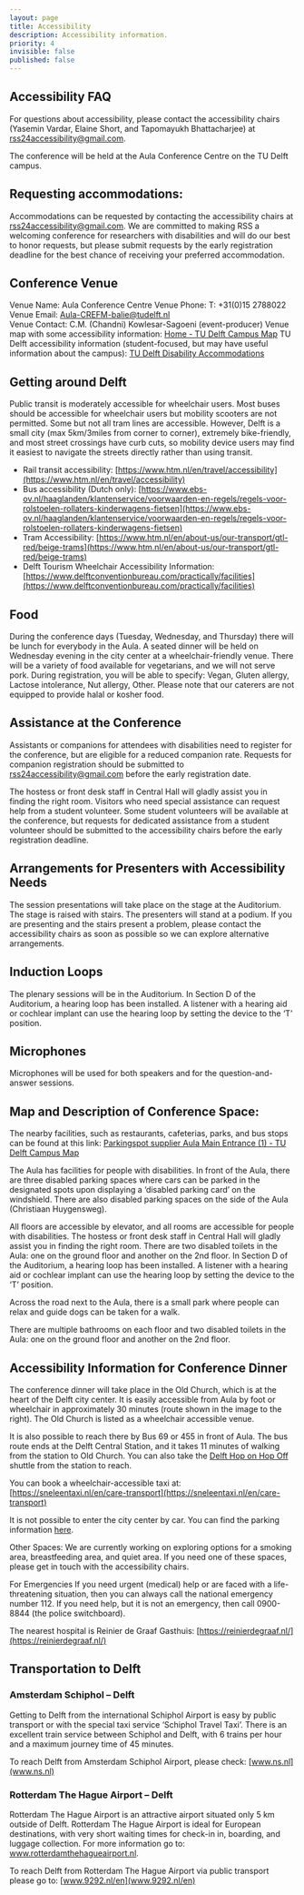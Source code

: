 ```yaml
---
layout: page
title: Accessibility
description: Accessibility information.
priority: 4
invisible: false
published: false
---
```


## Accessibility FAQ
For questions about accessibility, please contact the accessibility chairs (Yasemin Vardar, Elaine Short, and Tapomayukh Bhattacharjee) at rss24accessibility@gmail.com.

The conference will be held at the Aula Conference Centre on the TU Delft campus.

## Requesting accommodations:
Accommodations can be requested by contacting the accessibility chairs at [rss24accessibility@gmail.com](rss24accessibility@gmail.com).  We are committed to making RSS a welcoming conference for researchers with disabilities and will do our best to honor requests, but please submit requests by the early registration deadline for the best chance of receiving your preferred accommodation.


## Conference Venue
Venue Name: Aula Conference Centre
Venue Phone: T: +31(0)15 2788022
Venue Email: Aula-CREFM-balie@tudelft.nl  
Venue Contact: C.M. (Chandni) Kowlesar-Sagoeni (event-producer)
Venue map with some accessibility information:   [Home - TU Delft Campus Map](https://map.tudelftcampus.nl/poi/aula-conference-centre/)
TU Delft accessibility information (student-focused, but may have useful information about the campus): [TU Delft Disability Accommodations](https://www.tudelft.nl/en/student/counselling/studying-with-a-disability/characteristics-of-disabilities)

## Getting around Delft
Public transit is moderately accessible for wheelchair users.  Most buses should be accessible for wheelchair users but mobility scooters are not permitted.  Some but not all tram lines are accessible.  However, Delft is a small city (max 5km/3miles from corner to corner), extremely bike-friendly, and most street crossings have curb cuts, so mobility device users may find it easiest to navigate the streets directly rather than using transit.


- Rail transit accessibility: [https://www.htm.nl/en/travel/accessibility](https://www.htm.nl/en/travel/accessibility)
- Bus accessibility (Dutch only): [https://www.ebs-ov.nl/haaglanden/klantenservice/voorwaarden-en-regels/regels-voor-rolstoelen-rollaters-kinderwagens-fietsen](https://www.ebs-ov.nl/haaglanden/klantenservice/voorwaarden-en-regels/regels-voor-rolstoelen-rollaters-kinderwagens-fietsen)
- Tram Accessibility: [https://www.htm.nl/en/about-us/our-transport/gtl-red/beige-trams](https://www.htm.nl/en/about-us/our-transport/gtl-red/beige-trams)
- Delft Tourism Wheelchair Accessibility Information: [https://www.delftconventionbureau.com/practically/facilities](https://www.delftconventionbureau.com/practically/facilities)

## Food
During the conference days (Tuesday, Wednesday, and Thursday) there will be lunch for everybody in the Aula. A seated dinner will be held on Wednesday evening in the city center at a wheelchair-friendly venue. There will be a variety of food available for vegetarians, and we will not serve pork. During registration, you will be able to specify: Vegan, Gluten allergy, Lactose intolerance, Nut allergy, Other.  Please note that our caterers are not equipped to provide halal or kosher food.


## Assistance at the Conference
Assistants or companions for attendees with disabilities need to register for the conference, but are eligible for a reduced companion rate. Requests for companion registration should be submitted to [rss24accessibility@gmail.com](rss24accessibility@gmail.com) before the early registration date. 

The hostess or front desk staff in Central Hall will gladly assist you in finding the right room. Visitors who need special assistance can request help from a student volunteer.  Some student volunteers will be available at the conference, but requests for dedicated assistance from a student volunteer should be submitted to the accessibility chairs before the early registration deadline.

## Arrangements for Presenters with Accessibility Needs
The session presentations will take place on the stage at the Auditorium. The stage is raised with stairs. The presenters will stand at a podium. If you are presenting and the stairs present a problem, please contact the accessibility chairs as soon as possible so we can explore alternative arrangements.

## Induction Loops
The plenary sessions will be in the Auditorium. In Section D of the Auditorium, a hearing loop has been installed. A listener with a hearing aid or cochlear implant can use the hearing loop by setting the device to the ‘T’ position.

## Microphones
Microphones will be used for both speakers and for the question-and-answer sessions.

## Map and Description of Conference Space:

The nearby facilities, such as restaurants, cafeterias, parks, and bus stops can be found at this link: [Parkingspot supplier Aula Main Entrance (1) - TU Delft Campus Map](https://map.tudelftcampus.nl/poi/parkingspot-supplier-aula-main-entrance-1/)

The Aula has facilities for people with disabilities. In front of the Aula, there are three disabled parking spaces where cars can be parked in the designated spots upon displaying a ‘disabled parking card’ on the windshield. There are also disabled parking spaces on the side of the Aula (Christiaan Huygensweg).
 
All floors are accessible by elevator, and all rooms are accessible for people with disabilities. The hostess or front desk staff in Central Hall will gladly assist you in finding the right room. There are two disabled toilets in the Aula: one on the ground floor and another on the 2nd floor. In Section D of the Auditorium, a hearing loop has been installed. A listener with a hearing aid or cochlear implant can use the hearing loop by setting the device to the ‘T’ position.

Across the road next to the Aula, there is a small park where people can relax and guide dogs can be taken for a walk. 

There are multiple bathrooms on each floor and two disabled toilets in the Aula: one on the ground floor and another on the 2nd floor. 


## Accessibility Information for Conference Dinner
The conference dinner will take place in the Old Church, which is at the heart of the Delft city center. It is easily accessible from Aula by foot or wheelchair in approximately 30 minutes (route shown in the image to the right).   The Old Church is listed as a wheelchair accessible venue.

It is also possible to reach there by Bus 69 or 455 in front of Aula. The bus route ends at the Delft Central Station, and it takes 11 minutes of walking from the station to Old Church. You can also take the [Delft Hop on Hop Off](https://www.delft.com/planning-your-trip/travel-around) shuttle from the station to reach. 

You can book a wheelchair-accessible taxi at: [https://sneleentaxi.nl/en/care-transport](https://sneleentaxi.nl/en/care-transport)

It is not possible to enter the city center by car. You can find the parking information [here](https://www.oudeennieuwekerkdelft.nl/bezoekersinformatie/bereikbaarheid-en-parkeren).

Other Spaces:
We are currently working on exploring options for a smoking area, breastfeeding area, and quiet area. If you need one of these spaces, please get in touch with the accessibility chairs.

For Emergencies
If you need urgent (medical) help or are faced with a life-threatening situation, then you can always call the national emergency number 112. If you need help, but it is not an emergency, then call 0900-8844 (the police switchboard). 


The nearest hospital is Reinier de Graaf Gasthuis: [https://reinierdegraaf.nl/](https://reinierdegraaf.nl/)

## Transportation to Delft

### Amsterdam Schiphol – Delft

Getting to Delft from the international Schiphol Airport is easy by public transport or with the special taxi service ‘Schiphol Travel Taxi’. There is an excellent train service between Schiphol and Delft, with 6 trains per hour and a maximum journey time of 45 minutes. 

To reach Delft from Amsterdam Schiphol Airport, please check: [www.ns.nl](www.ns.nl)

### Rotterdam The Hague Airport – Delft

Rotterdam The Hague Airport is an attractive airport situated only 5 km outside of Delft. Rotterdam The Hague Airport is ideal for European destinations, with very short waiting times for check-in in, boarding, and luggage collection. For more information go to: www.rotterdamthehagueairport.nl. 

To reach Delft from Rotterdam The Hague Airport via public transport please go to: [www.9292.nl/en](www.9292.nl/en)
​







<!-- 
## Hearing Accessibility
### Live Captioning
To ensure our content is accessible to everyone, we will provide on-screen live captioning to offline participants, and YouTube captioning to online participants. Links and Contents that will provide live captioning are as below.

#### To see the live captioning on YouTube, please click on "settings icon", select "subtitles/CC", check "English".

**Tuesday, July 11**: [Caption Only Website](https://live2.syncwords.com/w-FaxaxX), [YouTube Link](https://youtube.com/live/hEO2-LY5i0o?feature=share)
* Welcome Remarks
* All RSS Spotlight Talks
* Early Career Spotlight Talk
* Keynote Talk
* Funding Agency Panel

**Wednesday, July 12**: [Caption Only Website](https://live2.syncwords.com/w-OLBhNz), [YouTube Link](https://youtube.com/live/QXmcu9fVnak?feature=share)
* All RSS Spotlight Talks
* Early Career Spotlight Talk
* Industry Panel 
  
**Thursday, July 13**: [Caption Only Website](https://live2.syncwords.com/w-hIGhH6), [YouTube Link](https://youtube.com/live/ftQhK75Ri1E?feature=share)
* All RSS Spotlight Talks
* Early Career Spotlight Talk
* Keynote Talk 
  
**Friday, July 14**: [Caption Only Website](https://live2.syncwords.com/w-WqagsD), [YouTube Link](https://youtube.com/live/0-WXg0hH5Co?feature=share)
* RSS Spotlight Talks

## Mobile Accessibility
Our conference is held in EXCO, Daegu, Korea. Conference events will be held on the 3rd floor of EXCO. The map of the 3rd floor can be found [here](https://exco.co.kr/eng/facility/huge_img_3f.html). The main sessions will be held in conference room #325. Our registration desk will be near conference room #325.

### Storage space for wheelchairs
Please ask to registration desk if you would like to store the wheelchair. There will be a designated space at the registration desk to store approximately five folded wheelchairs.

### Transportation to Conference Venue
We introduce two ways to get to the conference venue, EXCO in Daegu, starting from Incheon Airport.
  1. Incheon Airport → (Domestic Transfer) → Daegu Airport → (Taxi) → EXCO
    
  2. Incheon Airport → (AREX) → Seoul Station → (KTX) → Dong Daegu Station → (Taxi) → EXCO

#### About accessibility at Incheon International Airport and Daegu Airport
* For information about accessibility facilities at Incheon International Airport, please refer to [here](https://www.airport.kr/ap_lp/en/svc/cusserv/servtra/servtra.do).
* For information about accessibility facilities at Daegu Airport, please refer to [here](https://www.airport.co.kr/daegueng/cms/frCon/index.do?MENU_ID=220).

#### About accessibility in AREX (Airport Railroad EXpress)
* AREX, including all stations and trains, is fully accessible with wheelchairs. At both ends of each train car, there is a dedicated wheelchair space. 

#### About accessibility in KTX (Korea Train eXpress)
* In KTX, there are three seats for manual wheelchairs, and two seats for motored wheelchairs in Car 2 (First class). To book these seats in KTX, please use Korail Application. More information can be found in [here](https://korevibeblog.wordpress.com/tag/how-to-buy-ktx-tickets/). 
* After you book a ticket, you need to reserve the wheelchair service, around 15-30 min before departure. It is recommended to arrive at the station around 45 minutes before your departure and ask the staff or the information desk in the station to provide the necessary services. More information can be found in [video](https://www.youtube.com/watch?v=Vp1ztSeRL9w), and you can also contact +82-1599-7777 (08:00 - 22:00, GMT+9).

#### About accessibility when riding a taxi in Daegu.
* There is a taxi service for wheelchair users in Daegu (Nadri Call Daegu, +82-1577-6776). To use this service, you need to visit the [webpage](https://nadrihome.dpfc.or.kr/) (Written in Hangul) for reservation or call to reserve a taxi, at least 30 minutes before your departure. When you take this taxi, you might be required to show a passport. 

#### About accessibility when using public transportation.
* For information about the facility status for accessibility provided by public transportation in Daegu, please refer to [here](https://www.dtro.or.kr/eng/index.do?menu_id=00000837).

## Additional Assistance
If you have any additional questions or specific accessibility needs, please contact our [accessibility committee](mailto:hyemin.ahn@unist.ac.kr). Please note that some services can require advance notice to ensure availability. We recommend you to reach out in advance to allow us sufficient time to make the necessary arrangements. 
-->